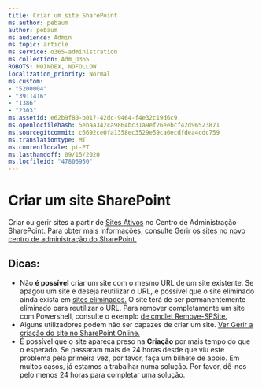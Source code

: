 ```yaml
---
title: Criar um site SharePoint
ms.author: pebaum
author: pebaum
ms.audience: Admin
ms.topic: article
ms.service: o365-administration
ms.collection: Adm_O365
ROBOTS: NOINDEX, NOFOLLOW
localization_priority: Normal
ms.custom:
- "5200004"
- "3911416"
- "1386"
- "2303"
ms.assetid: e62b9f80-b017-42dc-9464-f4e32c19d6c9
ms.openlocfilehash: 5ebaa342ca9864bc31a9ef26eebcf42d96523871
ms.sourcegitcommit: c6692ce0fa1358ec3529e59ca0ecdfdea4cdc759
ms.translationtype: MT
ms.contentlocale: pt-PT
ms.lasthandoff: 09/15/2020
ms.locfileid: "47806950"
---
```

# <a name="create-a-sharepoint-site"></a>Criar um site SharePoint

Criar ou gerir sites a partir de [Sites Ativos](https://admin.microsoft.com/sharepoint?page=sitemanagement&modern=true) no Centro de Administração SharePoint. Para obter mais informações, consulte [Gerir os sites no novo centro de administração do SharePoint.](https://docs.microsoft.com/sharepoint/manage-site-creation) 

## <a name="tips"></a>Dicas:

- Não **é possível** criar um site com o mesmo URL de um site existente. Se apagou um site e deseja reutilizar o URL, é possível que o site eliminado ainda exista em [sites eliminados.](https://admin.microsoft.com/sharepoint?page=recyclebin&modern=true) O site terá de ser permanentemente eliminado para reutilizar o URL. Para remover completamente um site com Powershell, consulte o exemplo [de cmdlet Remove-SPSite.](https://docs.microsoft.com/sharepoint/manage-sites-in-new-admin-center#delete-a-site)
- Alguns utilizadores podem não ser capazes de criar um site. [Ver Gerir a criação do site no SharePoint Online.](https://docs.microsoft.com/sharepoint/manage-site-creation)
- É possível que o site apareça preso na **Criação** por mais tempo do que o esperado. Se passaram mais de 24 horas desde que viu este problema pela primeira vez, por favor, faça um bilhete de apoio. Em muitos casos, já estamos a trabalhar numa solução. Por favor, dê-nos pelo menos 24 horas para completar uma solução.
